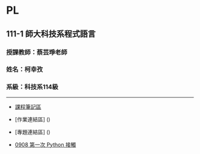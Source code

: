 # PL
## 111-1 師大科技系程式語言


### 授課教師：蔡芸琤老師

### 姓名：柯幸孜

### 系級：科技系114級

- - -

- [課程筆記區](https://github.com/Hsing-Tzu/PL/tree/main/%E8%AA%B2%E7%A8%8B%E7%AD%86%E8%A8%98%E5%8D%80)
- [作業連結區] ()
- [專題連結區] ()


- [0908 第一次 Python 接觸](https://github.com/Hsing-Tzu/PL/blob/main/0908/hi.ipynb)